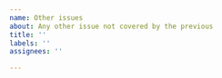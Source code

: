 ```yaml
---
name: Other issues
about: Any other issue not covered by the previous
title: ''
labels: ''
assignees: ''

---
```



